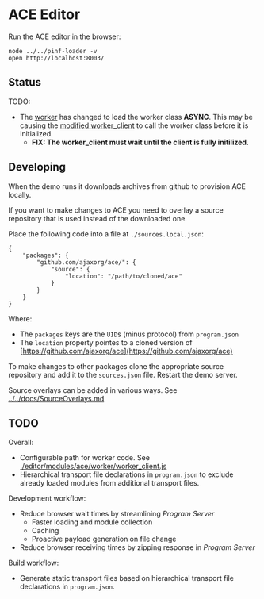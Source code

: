 ACE Editor
==========

Run the ACE editor in the browser:

    node ../../pinf-loader -v
    open http://localhost:8003/


Status
------

TODO:

  * The [worker](https://github.com/pinf/loader-js/blob/6740bd1fd8bb49974c145ca98fde92d67458786c/demos/ACE/worker/worker.js#L56-60) has changed
    to load the worker class **ASYNC**. This may be causing the [modified worker_client](https://github.com/pinf/loader-js/blob/6740bd1fd8bb49974c145ca98fde92d67458786c/demos/ACE/editor/modules/ace/worker/worker_client.js)
    to call the worker class before it is initialized.
    * **FIX: The worker_client must wait until the client is fully initilized.**


Developing
----------

When the demo runs it downloads archives from github to provision ACE locally.

If you want to make changes to ACE you need to overlay a source repository that is used instead of the downloaded one.

Place the following code into a file at `./sources.local.json`:

    {
        "packages": {
            "github.com/ajaxorg/ace/": {
                "source": {
                    "location": "/path/to/cloned/ace"
                }
            }
        }
    }

Where:

  * The `packages` keys are the `UID`s (minus protocol) from `program.json`
  * The `location` property pointes to a cloned version of [https://github.com/ajaxorg/ace](https://github.com/ajaxorg/ace)

To make changes to other packages clone the appropriate source repository and add it to the `sources.json` file. Restart the demo server.

Source overlays can be added in various ways. See [../../docs/SourceOverlays.md](https://github.com/pinf/loader-js/blob/master/docs/SourceOverlays.md)


TODO
----

Overall:

  * Configurable path for worker code. See [./editor/modules/ace/worker/worker_client.js](https://github.com/pinf/loader-js/blob/6740bd1fd8bb49974c145ca98fde92d67458786c/demos/ACE/editor/modules/ace/worker/worker_client.js#L19)
  * Hierarchical transport file declarations in `program.json` to exclude already loaded modules from additional transport files.

Development workflow:

  * Reduce browser wait times by streamlining _Program Server_
    * Faster loading and module collection
    * Caching
    * Proactive payload generation on file change
  * Reduce browser receiving times by zipping response in _Program Server_

Build workflow:

  * Generate static transport files based on hierarchical transport file declarations in `program.json`.
